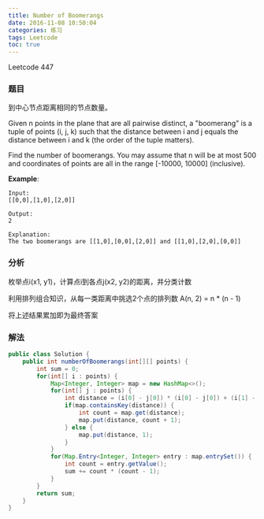 ```yaml
---
title: Number of Boomerangs
date: 2016-11-08 10:50:04
categories: 练习
tags: Leetcode
toc: true
---
```


Leetcode 447

### 题目

到中心节点距离相同的节点数量。

Given n points in the plane that are all pairwise distinct, a "boomerang" is a tuple of points (i, j, k) such that the distance between i and j equals the distance between i and k (the order of the tuple matters).

Find the number of boomerangs. You may assume that n will be at most 500 and coordinates of points are all in the range \[-10000, 10000\] (inclusive).

__Example__:

```
Input:
[[0,0],[1,0],[2,0]]

Output:
2

Explanation:
The two boomerangs are [[1,0],[0,0],[2,0]] and [[1,0],[2,0],[0,0]]
```

### 分析

枚举点i(x1, y1)，计算点i到各点j(x2, y2)的距离，并分类计数

利用排列组合知识，从每一类距离中挑选2个点的排列数 A(n, 2) = n * (n - 1)

将上述结果累加即为最终答案

### 解法

```java
public class Solution {
    public int numberOfBoomerangs(int[][] points) {
        int sum = 0;
        for(int[] i : points) {
            Map<Integer, Integer> map = new HashMap<>();
            for(int[] j : points) {
                int distance = (i[0] - j[0]) * (i[0] - j[0]) + (i[1] - j[1]) * (i[1] - j[1]);
                if(map.containsKey(distance)) {
                    int count = map.get(distance);
                    map.put(distance, count + 1);
                } else {
                    map.put(distance, 1);
                }
            }
            for(Map.Entry<Integer, Integer> entry : map.entrySet()) {
                int count = entry.getValue();
                sum += count * (count - 1);
            }
        }
        return sum;
    }
}
```
